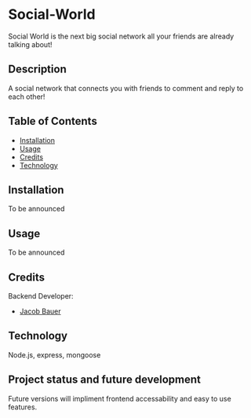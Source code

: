 # Social-World

Social World is the next big social network all your friends are already talking
about!

## Description

A social network that connects you with friends to comment and reply to each
other!

## Table of Contents

- [Installation](#installation)
- [Usage](#usage)
- [Credits](#credits)
- [Technology](#technology)

## Installation

To be announced

## Usage

To be announced

## Credits

Backend Developer:

- [Jacob Bauer](https://github.com/Rolo2121)

## Technology

Node.js, express, mongoose

## Project status and future development

Future versions will impliment frontend accessability and easy to use features.
